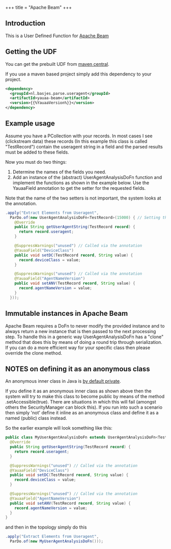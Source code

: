 +++
title = "Apache Beam"
+++
## Introduction
This is a User Defined Function for [Apache Beam](https://beam.apache.org)

## Getting the UDF
You can get the prebuilt UDF from [maven central](https://search.maven.org/artifact/nl.basjes.parse.useragent/yauaa-beam/{{%YauaaVersion%}}/jar).

If you use a maven based project simply add this dependency to your project.

```xml
<dependency>
  <groupId>nl.basjes.parse.useragent</groupId>
  <artifactId>yauaa-beam</artifactId>
  <version>{{%YauaaVersion%}}</version>
</dependency>
```

## Example usage
Assume you have a PCollection with your records.
In most cases I see (clickstream data) these records (In this example this class is called "TestRecord") contain the useragent string in a field and the parsed results must be added to these fields.

Now you must do two things:

1. Determine the names of the fields you need.
1. Add an instance of the (abstract) UserAgentAnalysisDoFn function and implement the functions as shown in the example below. Use the YauaaField annotation to get the setter for the requested fields.

Note that the name of the two setters is not important, the system looks at the annotation.

```java
.apply("Extract Elements from Useragent",
  ParDo.of(new UserAgentAnalysisDoFn<TestRecord>(15000) { // Setting the cacheSize
    @Override
    public String getUserAgentString(TestRecord record) {
      return record.useragent;
    }

    @SuppressWarnings("unused") // Called via the annotation
    @YauaaField("DeviceClass")
    public void setDC(TestRecord record, String value) {
      record.deviceClass = value;
    }

    @SuppressWarnings("unused") // Called via the annotation
    @YauaaField("AgentNameVersion")
    public void setANV(TestRecord record, String value) {
      record.agentNameVersion = value;
    }
  }));
```

## Immutable instances in Apache Beam
Apache Beam requires a DoFn to never modify the provided instance and to always return a new instance that is then passed to the next processing step.
To handle this in a generic way UserAgentAnalysisDoFn has a "clone" method that does this by means of doing a round trip through serialization. If you can do a more efficient way for your specific class then please override the clone method.

## NOTES on defining it as an anonymous class
An anonymous inner class in Java is [by default private](https://stackoverflow.com/questions/319765/accessing-inner-anonymous-class-members).

If you define it as an anonymous inner class as shown above then the system will try to make this class to become public by means of the method .setAccessible(true).
There are situations in which this will fail (amongst others the SecurityManager can block this). If you run into such a scenario then simply 'not' define it inline as an anonymous class and define it as a named (public) class instead.

So the earlier example will look something like this:

```java
public class MyUserAgentAnalysisDoFn extends UserAgentAnalysisDoFn<TestRecord> {
  @Override
  public String getUserAgentString(TestRecord record) {
    return record.useragent;
  }

  @SuppressWarnings("unused") // Called via the annotation
  @YauaaField("DeviceClass")
  public void setDC(TestRecord record, String value) {
    record.deviceClass = value;
  }

  @SuppressWarnings("unused") // Called via the annotation
  @YauaaField("AgentNameVersion")
  public void setANV(TestRecord record, String value) {
    record.agentNameVersion = value;
  }
}
```
and then in the topology simply do this

```java
.apply("Extract Elements from Useragent",
  ParDo.of(new MyUserAgentAnalysisDoFn()));
```
